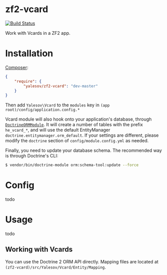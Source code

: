 # zf2-vcard

[![Build Status](https://travis-ci.org/yalesov/zf2-vcard.svg)](https://travis-ci.org/yalesov/zf2-vcard)

Work with Vcards in a ZF2 app.

# Installation

[Composer](http://getcomposer.org/):

```json
{
    "require": {
        "yalesov/zf2-vcard": "dev-master"
    }
}
```

Then add `Yalesov\Vcard` to the `modules` key in `(app root)/config/application.config.*`

Vcard module will also hook onto your application's database, through [`DoctrineORMModule`](https://github.com/doctrine/DoctrineORMModule). It will create a number of tables with the prefix `he_vcard_*`, and will use the default EntityManager `doctrine.entitymanager.orm_default`. If your settings are different, please modify the `doctrine` section of `config/module.config.yml` as needed.

Finally, you need to update your database schema. The recommended way is through Doctrine's CLI:

```sh
$ vendor/bin/doctrine-module orm:schema-tool:update --force
```

# Config

todo

# Usage

todo

## Working with Vcards

You can use the Doctrine 2 ORM API directly. Mapping files are located at `(zf2-vcard)/src/Yalesov/Vcard/Entity/Mapping`.
